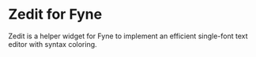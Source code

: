 # Zedit for Fyne

Zedit is a helper widget for Fyne to implement an efficient single-font text editor with syntax coloring.
